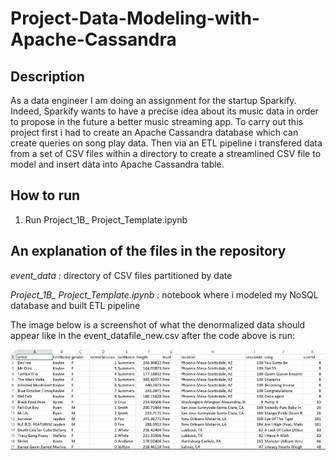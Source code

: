# Project-Data-Modeling-with-Apache-Cassandra

## Description

As a data engineer I am doing an assignment for the startup Sparkify. Indeed, Sparkify wants to have a precise idea about its music data in order to propose in the future a better music streaming app. To carry out this project first i had to create an Apache Cassandra database which can create queries on song play data. Then via an ETL pipeline i transfered data from a set of CSV files within a directory to create a streamlined CSV file to model and insert data into Apache Cassandra table.

## How to run 


1) Run Project_1B_ Project_Template.ipynb


## An explanation of the files in the repository

*event_data :* directory of CSV files partitioned by date


*Project_1B_ Project_Template.ipynb :* notebook where i modeled my NoSQL database and built ETL pipeline



The image below is a screenshot of what the denormalized data should appear like in the event_datafile_new.csv after the code above is run:


![image](event_data_screen.PNG)   
    
